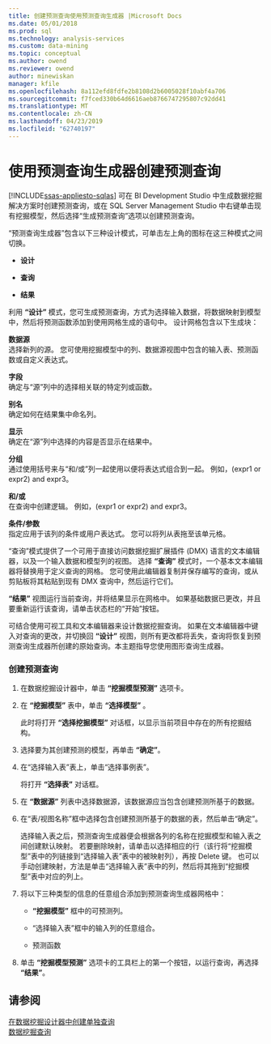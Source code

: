 ```yaml
---
title: 创建预测查询使用预测查询生成器 |Microsoft Docs
ms.date: 05/01/2018
ms.prod: sql
ms.technology: analysis-services
ms.custom: data-mining
ms.topic: conceptual
ms.author: owend
ms.reviewer: owend
author: minewiskan
manager: kfile
ms.openlocfilehash: 8a112efd8fdfe2b8108d2b6005028f10abf4a706
ms.sourcegitcommit: f7fced330b64d6616aeb8766747295807c92dd41
ms.translationtype: MT
ms.contentlocale: zh-CN
ms.lasthandoff: 04/23/2019
ms.locfileid: "62740197"
---
```

# <a name="create-a-prediction-query-using-the-prediction-query-builder"></a>使用预测查询生成器创建预测查询
[!INCLUDE[ssas-appliesto-sqlas](../../includes/ssas-appliesto-sqlas.md)]
  可在 BI Development Studio 中生成数据挖掘解决方案时创建预测查询，或在 SQL Server Management Studio 中右键单击现有挖掘模型，然后选择“生成预测查询”选项以创建预测查询。  
  
 “预测查询生成器”包含以下三种设计模式，可单击左上角的图标在这三种模式之间切换。  
  
-   **设计**  
  
-   **查询**  
  
-   **结果**  
  
 利用 **“设计”** 模式，您可生成预测查询，方式为选择输入数据，将数据映射到模型中，然后将预测函数添加到使用网格生成的语句中。 设计网格包含以下生成块：  
  
 **数据源**  
 选择新列的源。 您可使用挖掘模型中的列、数据源视图中包含的输入表、预测函数或自定义表达式。  
  
 **字段**  
 确定与“源”列中的选择相关联的特定列或函数。  
  
 **别名**  
 确定如何在结果集中命名列。  
  
 **显示**  
 确定在“源”列中选择的内容是否显示在结果中。  
  
 **分组**  
 通过使用括号来与“和/或”列一起使用以便将表达式组合到一起。 例如，(expr1 or expr2) and expr3。  
  
 **和/或**  
 在查询中创建逻辑。 例如，(expr1 or expr2) and expr3。  
  
 **条件/参数**  
 指定应用于该列的条件或用户表达式。 您可以将列从表拖至该单元格。  
  
 “查询”模式提供了一个可用于直接访问数据挖掘扩展插件 (DMX) 语言的文本编辑器，以及一个输入数据和模型列的视图。 选择 **“查询”** 模式时，一个基本文本编辑器将替换用于定义查询的网格。 您可使用此编辑器复制并保存编写的查询，或从剪贴板将其粘贴到现有 DMX 查询中，然后运行它们。  
  
 **“结果”** 视图运行当前查询，并将结果显示在网格中。 如果基础数据已更改，并且要重新运行该查询，请单击状态栏的“开始”按钮。  
  
 可结合使用可视工具和文本编辑器来设计数据挖掘查询。 如果在文本编辑器中键入对查询的更改，并切换回 **“设计”** 视图，则所有更改都将丢失，查询将恢复到预测查询生成器所创建的原始查询。本主题指导您使用图形查询生成器。  
  
### <a name="to-create-a-prediction-query"></a>创建预测查询  
  
1.  在数据挖掘设计器中，单击 **“挖掘模型预测”** 选项卡。  
  
2.  在 **“挖掘模型”** 表中，单击 **“选择模型”** 。  
  
     此时将打开 **“选择挖掘模型”** 对话框，以显示当前项目中存在的所有挖掘结构。  
  
3.  选择要为其创建预测的模型，再单击 **“确定”**。  
  
4.  在“选择输入表”表上，单击“选择事例表”。  
  
     将打开 **“选择表”** 对话框。  
  
5.  在 **“数据源”** 列表中选择数据源，该数据源应当包含创建预测所基于的数据。  
  
6.  在“表/视图名称”框中选择包含创建预测所基于的数据的表，然后单击“确定”。  
  
     选择输入表之后，预测查询生成器便会根据各列的名称在挖掘模型和输入表之间创建默认映射。 若要删除映射，请单击以选择相应的行（该行将“挖掘模型”表中的列链接到“选择输入表”表中的被映射列），再按 Delete 键。 也可以手动创建映射，方法是单击“选择输入表”表中的列，然后将其拖到“挖掘模型”表中对应的列上。  
  
7.  将以下三种类型的信息的任意组合添加到预测查询生成器网格中：  
  
    -   **“挖掘模型”** 框中的可预测列。  
  
    -   “选择输入表”框中的输入列的任意组合。  
  
    -   预测函数  
  
8.  单击 **“挖掘模型预测”** 选项卡的工具栏上的第一个按钮，以运行查询，再选择 **“结果”**。  
  
## <a name="see-also"></a>请参阅  
 [在数据挖掘设计器中创建单独查询](../../analysis-services/data-mining/create-a-singleton-query-in-the-data-mining-designer.md)   
 [数据挖掘查询](../../analysis-services/data-mining/data-mining-queries.md)  
  
  
